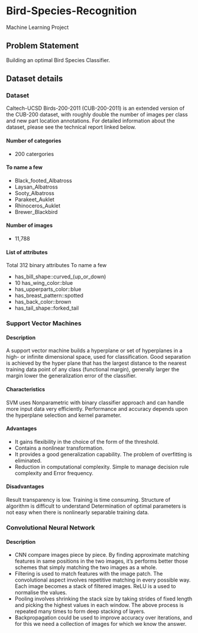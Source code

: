 # Bird-Species-Recognition
Machine Learning Project
## Problem Statement

Building an optimal Bird Species Classifier.


## Dataset details


### Dataset
Caltech-UCSD Birds-200-2011 (CUB-200-2011) is an extended version of the CUB-200 dataset, with roughly double the number of images per class and new part location annotations. For detailed information about the dataset, please see the technical report linked below.

#### Number of categories
* 200 catergories
#### To name a few
* Black_footed_Albatross
* Laysan_Albatross
* Sooty_Albatross
* Parakeet_Auklet
* Rhinoceros_Auklet
* Brewer_Blackbird

#### Number of images
* 11,788

#### List of attributes
Total 312 binary attributes
To name a few
* has_bill_shape::curved_(up_or_down)
* 10 has_wing_color::blue
* has_upperparts_color::blue
* has_breast_pattern::spotted
* has_back_color::brown
* has_tail_shape::forked_tail


### Support Vector Machines

#### Description  
A support vector machine builds a hyperplane or set of hyperplanes in a high- or infinite dimensional space, used for classification. Good separation is achieved by the hyper plane that has the largest distance to the nearest training data point of any class (functional margin), generally larger the margin lower the generalization error of the classifier.

#### Characteristics 
SVM uses Nonparametric with binary classifier approach and can handle more input data very efficiently. Performance and accuracy depends upon the hyperplane selection and kernel parameter.

#### Advantages
* It gains flexibility in the choice of the form of the threshold.  
* Contains a nonlinear transformation.  
* It provides a good generalization capability.  The problem of overfitting is eliminated.  
* Reduction in computational complexity.  Simple to manage decision rule complexity and Error frequency.

#### Disadvantages 
Result transparency is low. Training is time consuming.  Structure of algorithm is difficult to understand Determination of optimal parameters is not easy when there is nonlinearly separable training data.


### Convolutional Neural Network

#### Description 
* CNN compare images piece by piece. By finding approximate matching features in same positions in the two images, it’s performs better those schemes that simply matching the two images as a whole. 
* Filtering is used to match features with the image patch. The convolutional aspect involves repetitive matching in every possible way. Each image becomes a stack of filtered images. ReLU is a used to normalise the values. 
* Pooling involves shrinking the stack size by taking strides of fixed length and picking the highest values in each window. The above process is repeated many times to form deep stacking of layers. 
* Backpropagation could be used to improve accuracy over iterations, and for this we need a collection of images for which we know the answer.


